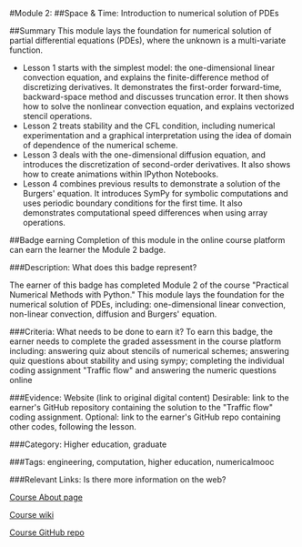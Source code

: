 #Module 2: 
##Space & Time: Introduction to numerical solution of PDEs

##Summary
This module lays the foundation for numerical solution of partial differential equations (PDEs), where the unknown is a multi-variate function.

* Lesson 1 starts with the simplest model: the one-dimensional linear convection equation, and explains the finite-difference method of discretizing derivatives. It demonstrates the first-order forward-time, backward-space method and discusses truncation error. It then shows how to solve the nonlinear convection equation, and explains vectorized stencil operations.
* Lesson 2 treats stability and the CFL condition, including numerical experimentation and a graphical interpretation using the idea of domain of dependence of the numerical scheme.
* Lesson 3 deals with the one-dimensional diffusion equation, and introduces the discretization of second-order derivatives. It also shows how to create animations within IPython Notebooks.
* Lesson 4 combines previous results to demonstrate a solution of the Burgers' equation. It introduces SymPy for symbolic computations and uses periodic boundary conditions for the first time. It also demonstrates computational speed differences when using array operations.


##Badge earning
Completion of this module in the online course platform can earn the learner the Module 2 badge.

###Description: What does this badge represent?

The earner of this badge has completed Module 2 of the course "Practical Numerical Methods with Python." This module lays the foundation for the numerical solution of PDEs, including: one-dimensional linear convection, non-linear convection, diffusion and Burgers' equation.

###Criteria: What needs to be done to earn it?
To earn this badge, the earner needs to complete the graded assessment in the course platform including: answering quiz about stencils of numerical schemes; answering quiz questions about stability and using sympy; completing the individual coding assignment "Traffic flow" and answering the numeric questions online

###Evidence: Website (link to original digital content)
Desirable: link to the earner's GitHub repository containing the solution to the "Traffic flow" coding assignment. Optional: link to the earner's GitHub repo containing other codes, following the lesson.

###Category:
Higher education, graduate

###Tags:
engineering, computation, higher education, numericalmooc

###Relevant Links: Is there more information on the web?

[Course About page](http://openedx.seas.gwu.edu/courses/GW/MAE6286/2014_fall/about)

[Course wiki](http://openedx.seas.gwu.edu/courses/GW/MAE6286/2014_fall/wiki/GW.MAE6286.2014_fall/)

[Course GitHub repo](https://github.com/numerical-mooc/numerical-mooc)
